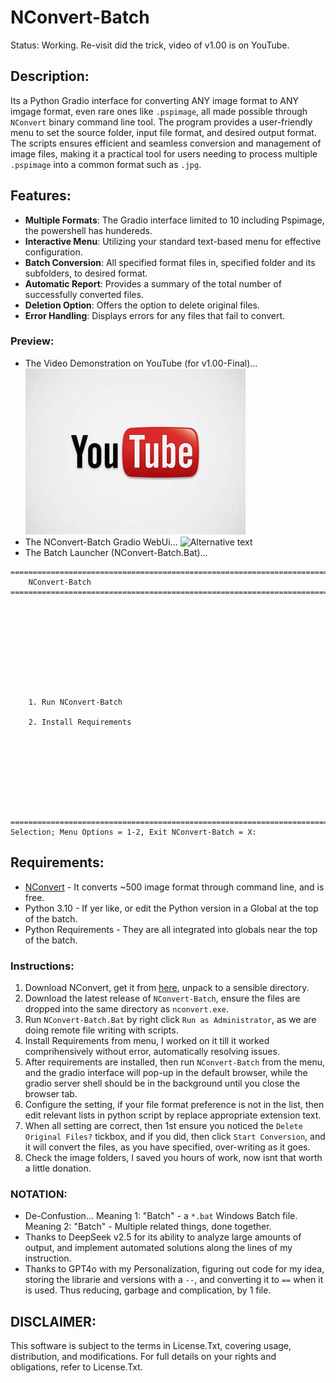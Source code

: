 # NConvert-Batch
Status: Working. Re-visit did the trick, video of v1.00 is on YouTube.

## Description:
Its a Python Gradio interface for converting ANY image format to ANY imgage format, even rare ones like `.pspimage`, all made possible through `NConvert` binary command line tool. The program provides a user-friendly menu to set the source folder, input file format, and desired output format. The scripts ensures efficient and seamless conversion and management of image files, making it a practical tool for users needing to process multiple `.pspimage` into a common format such as `.jpg`.

## Features:
- **Multiple Formats**: The Gradio interface limited to 10 including Pspimage, the powershell has hundereds. 
- **Interactive Menu**: Utilizing your standard text-based menu for effective configuration.
- **Batch Conversion**: All specified format files in, specified folder and its subfolders, to desired format.
- **Automatic Report**: Provides a summary of the total number of successfully converted files.
- **Deletion Option**: Offers the option to delete original files.
- **Error Handling**: Displays errors for any files that fail to convert.

### Preview:
- The Video Demonstration on YouTube (for v1.00-Final)...
<br>[![NConvert-Batch on YouTube](./media/you_tube.jpg)](https://www.youtube.com/watch?v=ECydHjJ04U4)
- The NConvert-Batch Gradio WebUi...
![Alternative text](https://github.com/wiseman-timelord/NConvertBatch/blob/main/media/gradio_interface.jpg)
- The Batch Launcher (NConvert-Batch.Bat)...
```
========================================================================================================================
    NConvert-Batch
========================================================================================================================










    1. Run NConvert-Batch

    2. Install Requirements









========================================================================================================================
Selection; Menu Options = 1-2, Exit NConvert-Batch = X:
```

## Requirements:
- [NConvert](https://www.xnview.com/en/nconvert) - It converts ~500 image format through command line, and is free.
- Python 3.10 - If yer like, or edit the Python version in a Global at the top of the batch.
- Python Requirements - They are all integrated into globals near the top of the batch.

### Instructions:
1. Download NConvert, get it from [here](https://www.xnview.com/en/nconvert/#downloads), unpack to a sensible directory.
2. Download the latest release of `NConvert-Batch`, ensure the files are dropped into the same directory as `nconvert.exe`.
3. Run `NConvert-Batch.Bat` by right click `Run as Administrator`, as we are doing remote file writing with scripts.
4. Install Requirements from menu, I worked on it till it worked comprihensively without error, automatically resolving issues. 
5. After requirements are installed, then run `NConvert-Batch` from the menu, and the gradio interface will pop-up in the default browser, while the gradio server shell should be in the background until you close the browser tab. 
6. Configure the setting, if your file format preference is not in the list, then edit relevant lists in python script by replace appropriate extension text.
7. When all setting are correct, then 1st ensure you noticed the `Delete Original Files?` tickbox, and if you did, then click `Start Conversion`, and it will convert the files, as  you have specified, over-writing as it goes.
8. Check the image folders, I saved you hours of work, now isnt that worth a little donation.

### NOTATION:
- De-Confustion... Meaning 1: "Batch" - a `*.bat` Windows Batch file. Meaning 2: "Batch" - Multiple related things, done together. 
- Thanks to DeepSeek v2.5 for its ability to analyze large amounts of output, and implement automated solutions along the lines of my instruction. 
- Thanks to GPT4o with my Personalization, figuring out code for my idea, storing the librarie and versions with a `--`, and converting it to `==` when it is used. Thus reducing, garbage and complication, by 1 file.

## DISCLAIMER:
This software is subject to the terms in License.Txt, covering usage, distribution, and modifications. For full details on your rights and obligations, refer to License.Txt.
